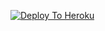 [![Deploy To Heroku](https://www.herokucdn.com/deploy/button.svg)](https://heroku.com/deploy?template=https://github.com/Shadow4546/Xtra-up.git)
